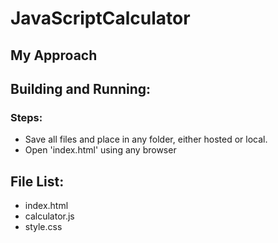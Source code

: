 # JavaScriptCalculator
## My Approach
## Building and Running:
### Steps:
- Save all files and place in any folder, either hosted or local.
- Open 'index.html' using any browser
## File List:
- index.html
- calculator.js
- style.css
